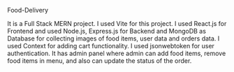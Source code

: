 Food-Delivery

It is a Full Stack MERN project.
I used Vite for this project.
I used React.js for Frontend and used Node.js, Express.js for Backend and MongoDB as Database for collecting images of food items, user data and orders data.
I used Context for adding cart functionality. 
I used jsonwebtoken for user authentication.
It has admin panel where admin can add food items, remove food items in menu, and also can update the status of the order.
